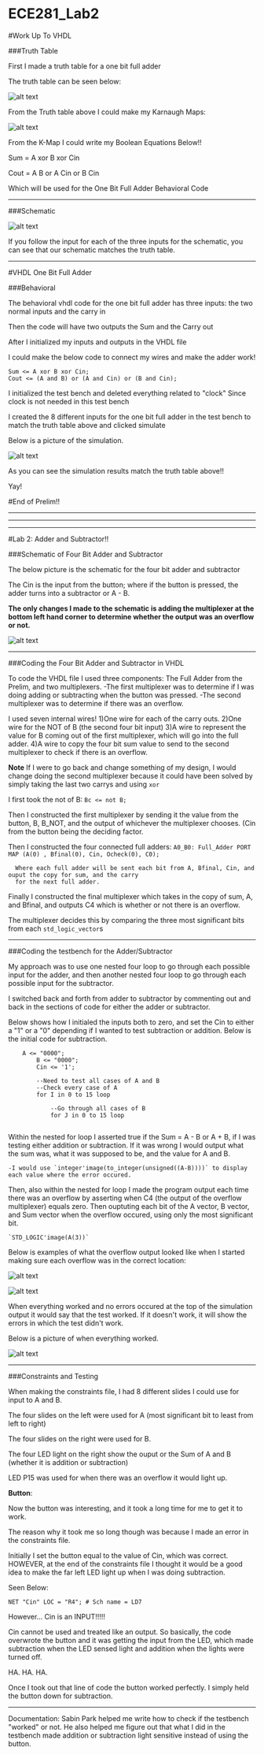 ECE281_Lab2
===========

#Work Up To VHDL


###Truth Table

First I made a truth table for a one bit full adder


The truth table can be seen below:

![alt text](https://raw2.github.com/JarrodWooden/ECE281_Lab2/master/TruthTableFullAdder.gif "Truth Table for full adder")


From the Truth table above I could make my Karnaugh Maps:

![alt text](https://raw2.github.com/JarrodWooden/ECE281_Lab2/master/KMapforFullAdder.gif "K-Map for One Bit full Adder")


From the K-Map I could write my Boolean Equations Below!!

Sum = A xor B xor Cin

Cout = A B or A Cin or B Cin


Which will be used for the One Bit Full Adder Behavioral Code

*****

###Schematic

![alt text](https://raw2.github.com/JarrodWooden/ECE281_Lab2/master/SchematicFullAdder.gif "Schematic for One Bit Full Adder")

If you follow the input for each of the three inputs for the schematic, you can see that
our schematic matches the truth table.



****


#VHDL One Bit Full Adder

###Behavioral

The behavioral vhdl code for the one bit full adder has three inputs: the two normal inputs and
the carry in


Then the code will have two outputs the Sum and the Carry out


After I initialized my inputs and outputs in the VHDL file

I could make the below code to connect my wires and make the adder work!

```
Sum <= A xor B xor Cin;
Cout <= (A and B) or (A and Cin) or (B and Cin);
```

I initialized the test bench and deleted everything related to "clock" 
Since clock is not needed in this test bench


I created the 8 different inputs for the one bit full adder in the test bench
to match the truth table above and clicked simulate

Below is a picture of the simulation.

![alt text](https://raw2.github.com/JarrodWooden/ECE281_Lab2/master/OneBitFullSim.PNG "Simulation of One Bit full adder")


As you can see the simulation results match the truth table above!!

Yay!

#End of Prelim!!

***********
***********
***********

#Lab 2: Adder and Subtractor!!

###Schematic of Four Bit Adder and Subtractor

The below picture is the schematic for the four bit adder and subtractor

The Cin is the input from the button; where if the button is pressed, the adder turns into a subtractor
or A - B.

**The only changes I made to the schematic is adding the multiplexer at the bottom left hand corner
to determine whether the output was an overflow or not.**

![alt text](https://raw2.github.com/JarrodWooden/ECE281_Lab2/master/SchematicOfAdderSub.jpg "Schematic for Four Bit Adder and Subtractor")


************


###Coding the Four Bit Adder and Subtractor in VHDL

To code the VHDL file I used three components: The Full Adder from the Prelim, and two multiplexers.
    -The first multiplexer was to determine if I was doing adding or subtracting when the button was pressed.
    -The second multiplexer was to determine if there was an overflow.

I used seven internal wires!
    1)One wire for each of the carry outs.
    2)One wire for the NOT of B (the second four bit input)
    3)A wire to represent the value for B coming out of the first multiplexer, which will go into the full adder.
    4)A wire to copy the four bit sum value to send to the second multiplexer to check if there is an overflow.
    
**Note** If I were to go back and change something of my design, I would change doing the second multiplexer 
        because it could have been solved by simply taking the last two carrys and using `xor`
        
I first took the not of B:
      ```
      Bc <= not B;
      ```
      
Then I constructed the first multiplexer by sending it the value from the button, B, B_NOT, and the output
of whichever the multiplexer chooses. (Cin from the button being the deciding factor.

Then I constructed the four connected full adders:
      ```
      A0_B0: Full_Adder PORT MAP (A(0) , Bfinal(0), Cin, Ocheck(0), C0);
      ```
      
      Where each full adder will be sent each bit from A, Bfinal, Cin, and ouput the copy for sum, and the carry
      for the next full adder.
      
Finally I constructed the final multiplexer which takes in the copy of sum, A, and Bfinal, and outputs C4 which
is whether or not there is an overflow.

The multiplexer decides this by comparing the three most significant bits from each `std_logic_vector`s
    
************

###Coding the testbench for the Adder/Subtractor

My approach was to use one nested four loop to go through each possible input for the adder, and then another
nested four loop to go through each possible input for the subtractor.

I switched back and forth from adder to subtractor by commenting out and back in the sections of code for
either the adder or subtractor.

Below shows how I initialed the inputs both to zero, and set the Cin to either a "1" or a "0" depending if 
I wanted to test subtraction or addition. Below is the initial code for subtraction.

```
    A <= "0000";
		B <= "0000";
		Cin <= '1';
		
		--Need to test all cases of A and B
		--Check every case of A
		for I in 0 to 15 loop
		
			--Go through all cases of B
			for J in 0 to 15 loop
			
```
      
Within the nested for loop I asserted true if the Sum = A - B or A + B, if I was testing either addition or
subtraction. If it was wrong I would output what the sum was, what it was supposed to be, and the value for A and B.
    
    -I would use `integer'image(to_integer(unsigned((A-B))))` to display each value where the error occured.
    
Then, also within the nested for loop I made the program output each time there was an overflow by asserting when
C4 (the output of the overflow multiplexer) equals zero. Then ouptuting each bit of the A vector, B vector,
and Sum vector when the overflow occured, using only the most significant bit.

    `STD_LOGIC'image(A(3))`
    
Below is examples of what the overflow output looked like when I started making sure each overflow was in the 
correct location:

![alt text](https://raw2.github.com/JarrodWooden/ECE281_Lab2/master/OverflowSubstraction.PNG "Overflow Subtraction Output Testbench")

![alt text](https://raw2.github.com/JarrodWooden/ECE281_Lab2/master/AdditionOverflowAdd.PNG "Overflow Addition Output Testbench")


When everything worked and no errors occured at the top of the simulation output it would say that the test
worked. If it doesn't work, it will show the errors in which the test didn't work. 

Below is a picture of when everything worked.

![alt text](https://raw2.github.com/JarrodWooden/ECE281_Lab2/master/EverythingWorkedNote.PNG "Everything Worked")


**************


###Constraints and Testing

When making the constraints file, I had 8 different slides I could use for input to A and B.

The four slides on the left were used for A (most significant bit to least from left to right)

The four slides on the right were used for B.

The four LED light on the right show the ouput or the Sum of A and B (whether it is addition or subtraction)

LED P15 was used for when there was an overflow it would light up.

**Button**:

Now the button was interesting, and it took a long time for me to get it to work.

The reason why it took me so long though was because I made an error in the constraints file.

Initially I set the button equal to the value of Cin, which was correct. HOWEVER, at the end of the constraints file
I thought it would be a good idea to make the far left LED light up when I was doing subtraction.

Seen Below:

`NET "Cin" LOC = "R4"; # Sch name = LD7`

However... Cin is an INPUT!!!!!

Cin cannot be used and treated like an output. So basically, the code overwrote the button and it was getting
the input from the LED, which made subtraction when the LED sensed light and addition when the lights were turned off.

HA. HA. HA.

Once I took out that line of code the button worked perfectly. I simply held the button down for subtraction.

*****************


Documentation: Sabin Park helped me write how to check if the testbench "worked" or not. He also helped me figure out
that what I did in the testbench made addition or subtraction light sensitive instead of using the button.



